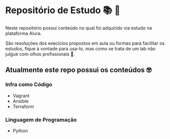 #  Repositório de Estudo 📚 🚀
Neste repositório possui conteúdo no qual foi adquirido via estudo na plataforma Alura.

São resoluções dos execícios propostos em aula ou formas para facilitar os estudos, fique à vontade para usa-lo, mas como se trata de um lab não julgue com olhos profissionais 🫣.

## Atualmente este repo possui os conteúdos 🤓

### Infra como Código
- Vagrant
- Ansible
- Terraform

### Linguagem de Programação
- Python